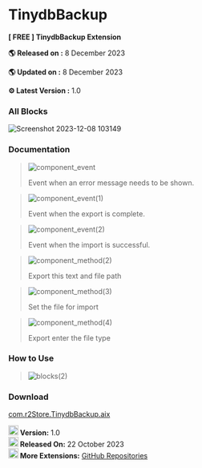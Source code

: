 # TinydbBackup

**[ FREE ] TinydbBackup Extension** 

**🌎 Released on :** 8 December  2023

**🌎 Updated on :** 8 December  2023

**⚙️ Latest Version :** 1.0

### All Blocks

![Screenshot 2023-12-08 103149](https://github.com/R2Storeapp/TinydbBackup/assets/147613731/30ee716f-6947-4c34-8ded-049d273fb003)


### Documentation

> ![component_event](https://github.com/R2Storeapp/TinydbBackup/assets/147613731/9116fec9-6c15-4a16-b651-764fab3983d2)
> 
> Event  when an error message needs to be shown.

> ![component_event(1)](https://github.com/R2Storeapp/TinydbBackup/assets/147613731/dc7f4c43-f43a-4459-af93-3e10e4ca99fe)
> 
> Event when the export is complete.

> ![component_event(2)](https://github.com/R2Storeapp/TinydbBackup/assets/147613731/f28fe632-ffd9-4f43-a025-778774b0dbb2)
> 
> Event when the import is successful.

> ![component_method(2)](https://github.com/R2Storeapp/TinydbBackup/assets/147613731/ab7c2f90-4d31-4596-94be-3f30058af867)
> 
> Export this text and file path

> ![component_method(3)](https://github.com/R2Storeapp/TinydbBackup/assets/147613731/30bf01b9-9cc4-4de8-9196-865c4d8ad524)
> 
> Set the file for import 

> ![component_method(4)](https://github.com/R2Storeapp/TinydbBackup/assets/147613731/8bcc1c39-f30c-48a1-9996-6dcb302d2433)
> 
> Export enter the file type 


### How to Use

>![blocks(2)](https://github.com/R2Storeapp/TinydbBackup/assets/147613731/9ec0ad35-a384-49aa-a7f9-cadcacd5588d)
### Download

[com.r2Store.TinydbBackup.aix](http://r2store.000.pe/)

<p dir="ltr">
    <strong><img src="https://community.kodular.io/images/emoji/twitter/hammer_and_wrench.png?v=12"
            title=":hammer_and_wrench:" class="emoji" alt=":hammer_and_wrench:" loading="lazy" width="20" height="20"
            style="aspect-ratio: 20 / 20;"> Version:</strong> 1.0<br>
    <strong><img src="https://community.kodular.io/images/emoji/twitter/earth_asia.png?v=12" title=":earth_asia:"
            class="emoji" alt=":earth_asia:" loading="lazy" width="20" height="20" style="aspect-ratio: 20 / 20;">
        Released On:</strong> 22 October 2023<br>
    <strong><img src="https://community.kodular.io/images/emoji/twitter/star.png?v=12" title=":star:" class="emoji"
            alt=":star:" loading="lazy" width="20" height="20" style="aspect-ratio: 20 / 20;"> More Extensions:</strong>
    <a href="https://github.com/R2Storeapp" rel="noopener nofollow ugc">GitHub Repositories <span
            class="badge badge-notification clicks" 
